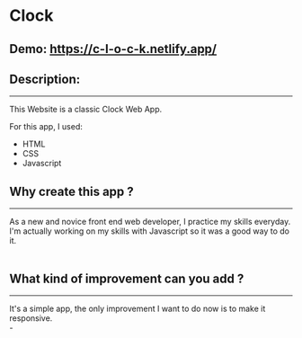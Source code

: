 # Clock
##  Demo: https://c-l-o-c-k.netlify.app/

## Description:
<hr>
This Website is a classic Clock Web App.

For this app, I used:
- HTML
- CSS
- Javascript

## Why create this app ?
<hr>
As a new and novice front end web developer, I practice my skills everyday.
I'm actually working on my skills with Javascript so it was a good way to do it.
<br>
<br>

## What kind of improvement can you add ?
<hr>
It's a simple app, the only improvement I want to do now is to make it responsive. 
<br>
-
